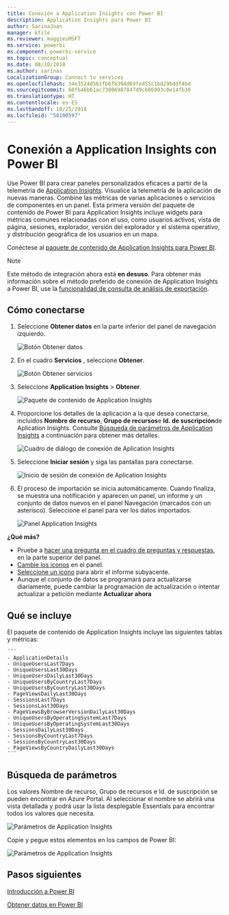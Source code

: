 ```yaml
---
title: Conexión a Application Insights con Power BI
description: Application Insights para Power BI
author: SarinaJoan
manager: kfile
ms.reviewer: maggiesMSFT
ms.service: powerbi
ms.component: powerbi-service
ms.topic: conceptual
ms.date: 08/10/2018
ms.author: sarinas
LocalizationGroup: Connect to services
ms.openlocfilehash: 34e3524d561fb6f6394d69fed55c1bd29bddf4bd
ms.sourcegitcommit: 60fb46b61ac73806987847d9c606993c0e14fb30
ms.translationtype: HT
ms.contentlocale: es-ES
ms.lasthandoff: 10/25/2018
ms.locfileid: "50100597"
---
```

# <a name="connect-to-application-insights-with-power-bi"></a>Conexión a Application Insights con Power BI
Use Power BI para crear paneles personalizados eficaces a partir de la telemetría de [Application Insights](/azure/application-insights/app-insights-overview/). Visualice la telemetría de la aplicación de nuevas maneras. Combine las métricas de varias aplicaciones o servicios de componentes en un panel. Esta primera versión del paquete de contenido de Power BI para Application Insights incluye widgets para métricas comunes relacionadas con el uso, como usuarios activos, vista de página, sesiones, explorador, versión del explorador y el sistema operativo, y distribución geográfica de los usuarios en un mapa.

Conéctese al [paquete de contenido de Application Insights para Power BI](https://app.powerbi.com/getdata/services/application-insights).

>[!NOTE]
>Este método de integración ahora está **en desuso**. Para obtener más información sobre el método preferido de conexión de Application Insights a Power BI, use la [funcionalidad de consulta de análisis de exportación](https://docs.microsoft.com/azure/application-insights/app-insights-export-power-bi#export-analytics-queries).

## <a name="how-to-connect"></a>Cómo conectarse
1. Seleccione **Obtener datos** en la parte inferior del panel de navegación izquierdo.
   
    ![Botón Obtener datos](media/service-connect-to-application-insights/pbi_getdata.png)
2. En el cuadro **Servicios** , seleccione **Obtener**.
   
    ![Botón Obtener servicios](media/service-connect-to-application-insights/pbi_getservices.png)
3. Seleccione **Application Insights** > **Obtener**.
   
    ![Paquete de contenido de Application Insights](media/service-connect-to-application-insights/appinsights.png)
4. Proporcione los detalles de la aplicación a la que desea conectarse, incluidos **Nombre de recurso**, **Grupo de recursos**e **Id. de suscripción**de Aplication Insights. Consulte [Búsqueda de parámetros de Application Insights](#FindingAppInsightsParams) a continuación para obtener más detalles.
   
    ![Cuadro de diálogo de conexión de Aplication Insights](media/service-connect-to-application-insights/pbi_contpkappinsitconnectndialog.png)    
5. Seleccione **Iniciar sesión** y siga las pantallas para conectarse.
   
    ![Inicio de sesión de conexión de Aplication Insights](media/service-connect-to-application-insights/pbi_contpkappinsitconnectn2.png)
6. El proceso de importación se inicia automáticamente. Cuando finaliza, se muestra una notificación y aparecen un panel, un informe y un conjunto de datos nuevos en el panel Navegación (marcados con un asterisco).  Seleccione el panel para ver los datos importados.
   
    ![Panel Application Insights](media/service-connect-to-application-insights/pbi_contpkappinsitdash.png)

**¿Qué más?**

* Pruebe a [hacer una pregunta en el cuadro de preguntas y respuestas](consumer/end-user-q-and-a.md), en la parte superior del panel.
* [Cambie los iconos](service-dashboard-edit-tile.md) en el panel.
* [Seleccione un icono](consumer/end-user-tiles.md) para abrir el informe subyacente.
* Aunque el conjunto de datos se programará para actualizarse diariamente, puede cambiar la programación de actualización o intentar actualizar a petición mediante **Actualizar ahora**

## <a name="whats-included"></a>Qué se incluye
El paquete de contenido de Application Insights incluye las siguientes tablas y métricas:  

    ´´´
    - ApplicationDetails  
    - UniqueUsersLast7Days   
    - UniqueUsersLast30Days   
    - UniqueUsersDailyLast30Days  
    - UniqueUsersByCountryLast7Days  
    - UniqueUsersByCountryLast30Days   
    - PageViewsDailyLast30Days   
    - SessionsLast7Days   
    - SessionsLast30Days  
    - PageViewsByBrowserVersionDailyLast30Days   
    - UniqueUsersByOperatingSystemLast7Days   
    - UniqueUsersByOperatingSystemLast30Days    
    - SessionsDailyLast30Days   
    - SessionsByCountryLast7Days   
    - SessionsByCountryLast30Days   
    - PageViewsByCountryDailyLast30Days  
    ´´´ 

<a name="FindingAppInsightsParams"></a>

## <a name="finding-parameters"></a>Búsqueda de parámetros
Los valores Nombre de recurso, Grupo de recursos e Id. de suscripción se pueden encontrar en Azure Portal. Al seleccionar el nombre se abrirá una vista detallada y podrá usar la lista desplegable Essentials para encontrar todos los valores que necesita.

![Parámetros de Application Insights](media/service-connect-to-application-insights/pbi_contpkappinsitparams.png)

Copie y pegue estos elementos en los campos de Power BI:

![Parámetros de Application Insights](media/service-connect-to-application-insights/pbi_contpkappinsitparam2.png)

## <a name="next-steps"></a>Pasos siguientes
[Introducción a Power BI](service-get-started.md)

[Obtener datos en Power BI](service-get-data.md)

